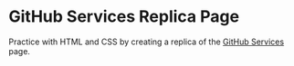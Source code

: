 # GitHub Services Replica Page

Practice with HTML and CSS by creating a replica of the <a href="http://services.github.com">GitHub Services</a> page.
